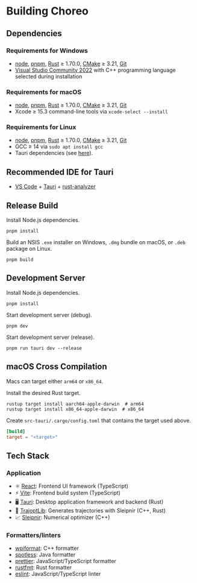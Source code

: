 # Building Choreo

## Dependencies

### Requirements for Windows

- [node](https://nodejs.org/en/download/), [pnpm](https://pnpm.io/installation), [Rust](https://www.rust-lang.org/tools/install) ≥ 1.70.0, [CMake](https://cmake.org/download) ≥ 3.21, [Git](https://git-scm.com/)
- [Visual Studio Community 2022](https://visualstudio.microsoft.com/vs/community/) with C++ programming language selected during installation

### Requirements for macOS

- [node](https://nodejs.org/en/download/), [pnpm](https://pnpm.io/installation), [Rust](https://www.rust-lang.org/tools/install) ≥ 1.70.0, [CMake](https://cmake.org/download) ≥ 3.21, [Git](https://git-scm.com/)
- Xcode ≥ 15.3 command-line tools via `xcode-select --install`

### Requirements for Linux

- [node](https://nodejs.org/en/download/), [pnpm](https://pnpm.io/installation), [Rust](https://www.rust-lang.org/tools/install) ≥ 1.70.0, [CMake](https://cmake.org/download) ≥ 3.21, [Git](https://git-scm.com/)
- GCC ≥ 14 via `sudo apt install gcc`
- Tauri dependencies (see [here](https://tauri.app/v1/guides/getting-started/prerequisites/#setting-up-linux)).

## Recommended IDE for Tauri

- [VS Code](https://code.visualstudio.com/) + [Tauri](https://marketplace.visualstudio.com/items?itemName=tauri-apps.tauri-vscode) + [rust-analyzer](https://marketplace.visualstudio.com/items?itemName=rust-lang.rust-analyzer)

## Release Build

Install Node.js dependencies.

```console
pnpm install
```

Build an NSIS `.exe` installer on Windows, `.dmg` bundle on macOS, or `.deb` package on Linux.

```console
pnpm build
```

## Development Server

Install Node.js dependencies.

```console
pnpm install
```

Start development server (debug).

```console
pnpm dev
```

Start development server (release).

```console
pnpm run tauri dev --release
```

## macOS Cross Compilation

Macs can target either `arm64` or `x86_64`.

Install the desired Rust target.

```console
rustup target install aarch64-apple-darwin  # arm64
rustup target install x86_64-apple-darwin  # x86_64
```

Create `src-tauri/.cargo/config.toml` that contains the target used above.

```toml
[build]
target = "<target>"
```

## Tech Stack

### Application

- ⚛️ [React](https://react.dev/): Frontend UI framework (TypeScript)
- ⚡️ [Vite](https://vitejs.dev/): Frontend build system (TypeScript)
- 🖥️ [Tauri](https://tauri.app/): Desktop application framework and backend (Rust)
- 🚗 [TrajoptLib](https://github.com/SleipnirGroup/Choreo/tree/main/trajoptlib): Generates trajectories with Sleipnir (C++, Rust)
- 📈 [Sleipnir](https://github.com/SleipnirGroup/Sleipnir): Numerical optimizer (C++)

### Formatters/linters

- [wpiformat](https://pypi.org/project/wpiformat/): C++ formatter
- [spotless](https://github.com/diffplug/spotless): Java formatter
- [prettier](https://prettier.io/): JavaScript/TypeScript formatter
- [rustfmt](https://github.com/rust-lang/rustfmt): Rust formatter
- [eslint](https://eslint.org/): JavaScript/TypeScript linter
